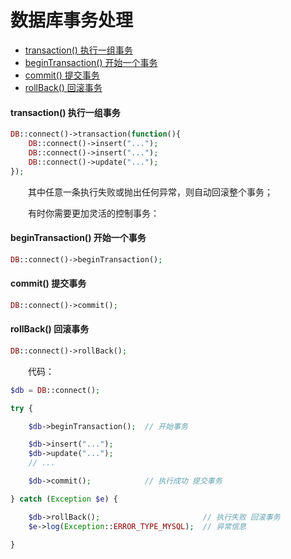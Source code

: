 # 数据库事务处理

- [transaction() 执行一组事务](#transaction)
- [beginTransaction() 开始一个事务](#begin)
- [commit() 提交事务](#commit)
- [rollBack() 回滚事务](#rollback)


#### <a name="transaction">transaction() 执行一组事务</a>

```php
DB::connect()->transaction(function(){
    DB::connect()->insert("...");
    DB::connect()->insert("...");
    DB::connect()->update("...");
});
```

　　其中任意一条执行失败或抛出任何异常，则自动回滚整个事务；<br>

　　有时你需要更加灵活的控制事务：

#### <a name="begin">beginTransaction() 开始一个事务</a>
```php
DB::connect()->beginTransaction();
```

#### <a name="commit">commit() 提交事务</a>
```php
DB::connect()->commit();
```

#### <a name="rollback">rollBack() 回滚事务</a>
```php
DB::connect()->rollBack();
```

　　代码：
```php
$db = DB::connect();

try {

    $db->beginTransaction();  // 开始事务

    $db->insert("...");
    $db->update("...");
    // ...

    $db->commit();            // 执行成功 提交事务

} catch (Exception $e) {

    $db->rollBack();                       // 执行失败 回滚事务
    $e->log(Exception::ERROR_TYPE_MYSQL);  // 异常信息

}
```

